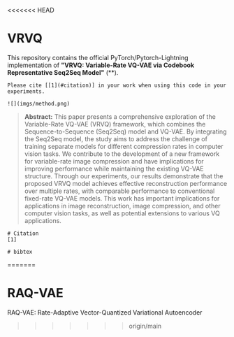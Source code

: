 <<<<<<< HEAD
# VRVQ
This repository contains the official PyTorch/Pytorch-Lightning implementation of **"VRVQ: Variable-Rate VQ-VAE via Codebook Representative Seq2Seq Model"** (**).
```
Please cite [[1](#citation)] in your work when using this code in your experiments.

![](imgs/method.png)
```
> **Abstract:** This paper presents a comprehensive exploration of the Variable-Rate VQ-VAE (VRVQ) framework, which combines the Sequence-to-Sequence (Seq2Seq) model and VQ-VAE. By integrating the Seq2Seq model, the study aims to address the challenge of training separate models for different compression rates in computer vision tasks. We contribute to the development of a new framework for variable-rate image compression and have implications for improving performance while maintaining the existing VQ-VAE structure. Through our experiments, our results demonstrate that the proposed VRVQ model achieves effective reconstruction performance over multiple rates, with comparable performance to conventional fixed-rate VQ-VAE models. This work has important implications for applications in image reconstruction, image compression, and other computer vision tasks, as well as potential extensions to various VQ applications.

```
# Citation
[1] 

# bibtex
```
=======
# RAQ-VAE
RAQ-VAE: Rate-Adaptive Vector-Quantized Variational Autoencoder
>>>>>>> origin/main
